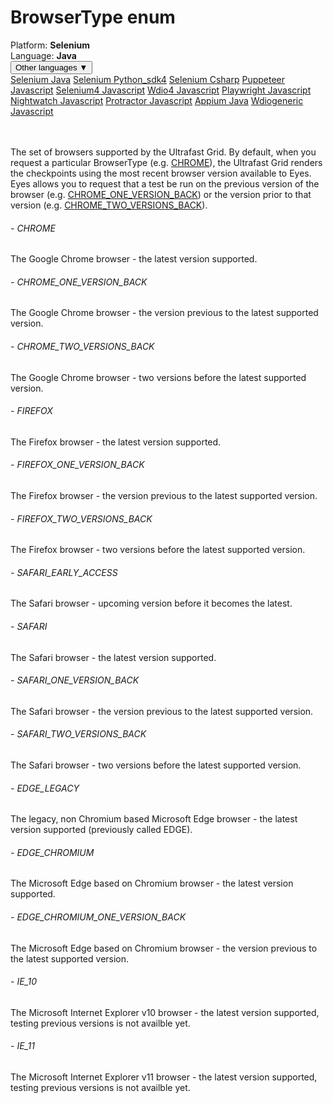 # BrowserType enum
<div class='platform-bar-container-div'><div class='platform-bar-div'>Platform:  <b> Selenium</b>
</div><div class='platform-bar-div'>Language: <b>Java</b></div><div class='dropdown-button-container-div'><button class='sdk-language-dropdown-button'>Other languages ▼</button><div class='dropdown-content'>
<a href='../../selenium/java/browsertype'>Selenium Java</a>
<a href='../../selenium/python_sdk4/browsertype'>Selenium Python_sdk4</a>
<a href='../../selenium/csharp/browsertype'>Selenium Csharp</a>
<a href='../../puppeteer/javascript/browsertype'>Puppeteer Javascript</a>
<a href='../../selenium4/javascript/browsertype'>Selenium4 Javascript</a>
<a href='../../wdio4/javascript/browsertype'>Wdio4 Javascript</a>
<a href='../../playwright/javascript/browsertype'>Playwright Javascript</a>
<a href='../../nightwatch/javascript/browsertype'>Nightwatch Javascript</a>
<a href='../../protractor/javascript/browsertype'>Protractor Javascript</a>
<a href='../../appium/java/browsertype'>Appium Java</a>
<a href='../../wdiogeneric/javascript/browsertype'>Wdiogeneric Javascript</a>
</div></div><br /><br /></div>

 
The set of browsers supported by the Ultrafast Grid. 
By default, when you request a particular BrowserType (e.g. [CHROME](#)), the Ultrafast Grid renders the checkpoints using the most recent browser version available to Eyes. Eyes allows you to request that a test be run on the previous version of the browser (e.g. [CHROME_ONE_VERSION_BACK](#)) or the version prior to that version (e.g. [CHROME_TWO_VERSIONS_BACK](#)). 
###### - CHROME 
 The Google Chrome browser - the latest version supported. 
 ###### - CHROME_ONE_VERSION_BACK 
 The Google Chrome browser - the version previous to the latest supported version. 
 ###### - CHROME_TWO_VERSIONS_BACK 
 The Google Chrome browser - two versions before the latest supported version. 
 ###### - FIREFOX 
 The Firefox browser - the latest version supported. 
 ###### - FIREFOX_ONE_VERSION_BACK 
 The Firefox browser - the version previous to the latest supported version. 
 ###### - FIREFOX_TWO_VERSIONS_BACK 
 The Firefox browser - two versions before the latest supported version. 
 ###### - SAFARI_EARLY_ACCESS 
 The Safari browser - upcoming version before it becomes the latest. 
 ###### - SAFARI 
 The Safari browser - the latest version supported. 
 ###### - SAFARI_ONE_VERSION_BACK 
 The Safari browser - the version previous to the latest supported version. 
 ###### - SAFARI_TWO_VERSIONS_BACK 
 The Safari browser - two versions before the latest supported version. 
 ###### - EDGE_LEGACY 
 The legacy, non Chromium based Microsoft Edge browser - the latest version supported (previously called EDGE). 
 ###### - EDGE_CHROMIUM 
 The Microsoft Edge based on Chromium browser - the latest version supported. 
 ###### - EDGE_CHROMIUM_ONE_VERSION_BACK 
 The Microsoft Edge based on Chromium browser - the version previous to the latest supported version. 
 ###### - IE_10 
 The Microsoft Internet Explorer v10 browser - the latest version supported, testing previous versions is not availble yet. 
 ###### - IE_11 
 The Microsoft Internet Explorer v11 browser - the latest version supported, testing previous versions is not availble yet. 
 
